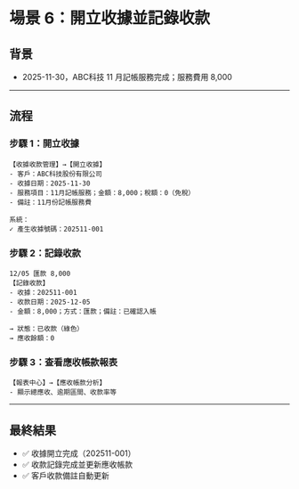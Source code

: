 # 場景 6：開立收據並記錄收款

## 背景
- 2025-11-30，ABC科技 11 月記帳服務完成；服務費用 8,000

---

## 流程

### 步驟 1：開立收據
```
【收據收款管理】→【開立收據】
- 客戶：ABC科技股份有限公司
- 收據日期：2025-11-30
- 服務項目：11月記帳服務；金額：8,000；稅額：0（免稅）
- 備註：11月份記帳服務費

系統：
✓ 產生收據號碼：202511-001
```

### 步驟 2：記錄收款
```
12/05 匯款 8,000
【記錄收款】
- 收據：202511-001
- 收款日期：2025-12-05
- 金額：8,000；方式：匯款；備註：已確認入帳

→ 狀態：已收款（綠色）
→ 應收餘額：0
```

### 步驟 3：查看應收帳款報表
```
【報表中心】→【應收帳款分析】
- 顯示總應收、逾期區間、收款率等
```

---

## 最終結果
- ✅ 收據開立完成（202511-001）
- ✅ 收款記錄完成並更新應收帳款
- ✅ 客戶收款備註自動更新
